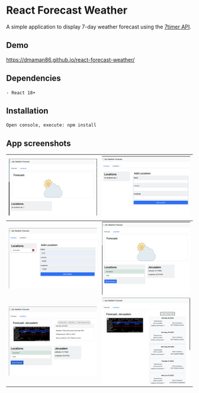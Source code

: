 # React Forecast Weather

A simple application to display 7-day weather forecast using the
[7timer API](https://www.7timer.info).

## Demo
https://dmaman86.github.io/react-forecast-weather/

## Dependencies
    - React 18+

## Installation
```
Open console, execute: npm install
```

## App screenshots

![forecast home init](./src/images/screenshots/forecast-home-init.png) | ![locations home init](./src/images/screenshots/locations-screen-init.png)
:---: | :---:
![locations home values](./src/images/screenshots/locations-screen-insert.png) | ![forecast home values](./src/images/screenshots/forecast-screen-show-values.png)
![forecast home day](./src/images/screenshots/forecast-screen-per-day.png) | ![forecast home next days](./src/images/screenshots/forecast-screen-days.png)